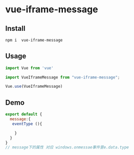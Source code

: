 # vue-iframe-message  


## Install

```sh
npm i  vue-iframe-message
```
## Usage

```js
import Vue from 'vue'

import VueIframeMessage from "vue-iframe-message";

Vue.use(VueIframeMessage)
```
## Demo

```js
export default {
  message:{
   eventType (){

    }
  }
}
// message下的属性 对应 windows.onmessae事件里e.data.type
```
 

 
